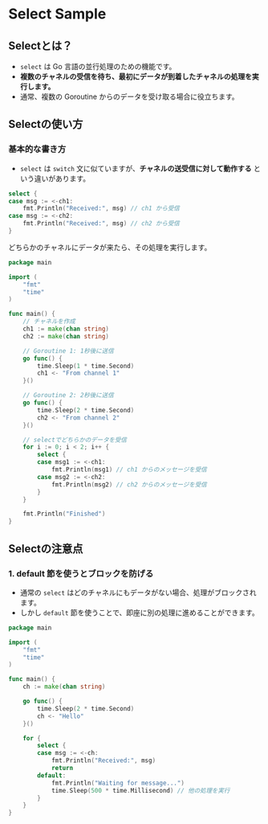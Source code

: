 # Select Sample

## **Selectとは？**

- `select` は Go 言語の並行処理のための機能です。  
- **複数のチャネルの受信を待ち、最初にデータが到着したチャネルの処理を実行します。**  
- 通常、複数の Goroutine からのデータを受け取る場合に役立ちます。

## **Selectの使い方**

### **基本的な書き方**

- `select` は `switch` 文に似ていますが、**チャネルの送受信に対して動作する** という違いがあります。

```go
select {
case msg := <-ch1:
    fmt.Println("Received:", msg) // ch1 から受信
case msg := <-ch2:
    fmt.Println("Received:", msg) // ch2 から受信
}
```

どちらかのチャネルにデータが来たら、その処理を実行します。

```go
package main

import (
    "fmt"
    "time"
)

func main() {
    // チャネルを作成
    ch1 := make(chan string)
    ch2 := make(chan string)

    // Goroutine 1: 1秒後に送信
    go func() {
        time.Sleep(1 * time.Second)
        ch1 <- "From channel 1"
    }()

    // Goroutine 2: 2秒後に送信
    go func() {
        time.Sleep(2 * time.Second)
        ch2 <- "From channel 2"
    }()

    // selectでどちらかのデータを受信
    for i := 0; i < 2; i++ {
        select {
        case msg1 := <-ch1:
            fmt.Println(msg1) // ch1 からのメッセージを受信
        case msg2 := <-ch2:
            fmt.Println(msg2) // ch2 からのメッセージを受信
        }
    }

    fmt.Println("Finished")
}
```

## **Selectの注意点**

### 1. default 節を使うとブロックを防げる

- 通常の `select` はどのチャネルにもデータがない場合、処理がブロックされます。
- しかし `default` 節を使うことで、即座に別の処理に進めることができます。

```go
package main

import (
    "fmt"
    "time"
)

func main() {
    ch := make(chan string)

    go func() {
        time.Sleep(2 * time.Second)
        ch <- "Hello"
    }()

    for {
        select {
        case msg := <-ch:
            fmt.Println("Received:", msg)
            return
        default:
            fmt.Println("Waiting for message...")
            time.Sleep(500 * time.Millisecond) // 他の処理を実行
        }
    }
}
```